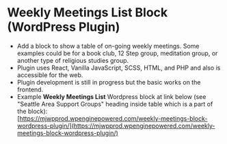 # Weekly Meetings List Block (WordPress Plugin)

- Add a block to show a table of on-going weekly meetings. Some examples could be for a book club, 12 Step group, meditation group, or another type of religious studies group.
- Plugin uses React, Vanilla JavaScript, SCSS, HTML, and PHP and also is accessible for the web.
- Plugin development is still in progress but the basic works on the frontend.
- Example **Weekly Meetings List** Wordpress block at link below (see "Seattle Area Support Groups" heading inside table which is a part of the block):  
  [https://mjwpprod.wpenginepowered.com/weekly-meetings-block-wordpress-plugin/](https://mjwpprod.wpenginepowered.com/weekly-meetings-block-wordpress-plugin/)
